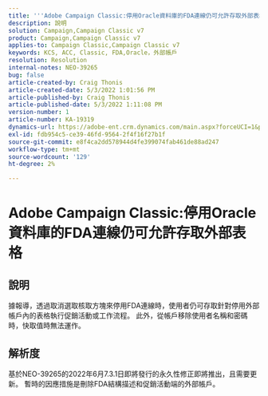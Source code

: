 ```yaml
---
title: '''Adobe Campaign Classic:停用Oracle資料庫的FDA連線仍可允許存取外部表格。'
description: 說明
solution: Campaign,Campaign Classic v7
product: Campaign,Campaign Classic v7
applies-to: Campaign Classic,Campaign Classic v7
keywords: KCS, ACC, Classic, FDA,Oracle，外部帳戶
resolution: Resolution
internal-notes: NEO-39265
bug: false
article-created-by: Craig Thonis
article-created-date: 5/3/2022 1:01:56 PM
article-published-by: Craig Thonis
article-published-date: 5/3/2022 1:11:08 PM
version-number: 1
article-number: KA-19319
dynamics-url: https://adobe-ent.crm.dynamics.com/main.aspx?forceUCI=1&pagetype=entityrecord&etn=knowledgearticle&id=a9031e2f-e1ca-ec11-a7b5-6045bd00d995
exl-id: fdb954c5-ce39-46fd-9564-2f4f16f27b1f
source-git-commit: e8f4ca2dd578944d4fe399074fab461de88ad247
workflow-type: tm+mt
source-wordcount: '129'
ht-degree: 2%

---
```


# Adobe Campaign Classic:停用Oracle資料庫的FDA連線仍可允許存取外部表格

## 說明


據報導，透過取消選取核取方塊來停用FDA連線時，使用者仍可存取針對停用外部帳戶內的表格執行促銷活動或工作流程。 此外，從帳戶移除使用者名稱和密碼時，快取值時無法運作。






## 解析度


基於NEO-39265的2022年6月7.3.1日即將發行的永久性修正即將推出，且需要更新。 暫時的因應措施是刪除FDA結構描述和促銷活動端的外部帳戶。
